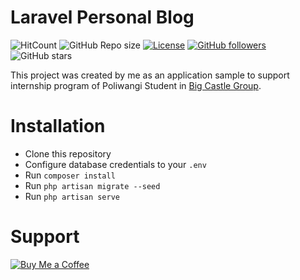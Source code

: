 # Laravel Personal Blog
![HitCount](http://hits.dwyl.io/zhanang19/laravel-personal-blog.svg)
![GitHub Repo size](https://img.shields.io/github/repo-size/zhanang19/laravel-personal-blog.svg?style=flat-square)
[![License](https://img.shields.io/badge/license-MIT-yellow.svg?style=flat-square)](https://github.com/zhanang19/laravel-personal-blog/blob/master/LICENSE)
[![GitHub followers](https://img.shields.io/github/followers/zhanang19.svg?style=social)]()
![GitHub stars](https://img.shields.io/github/stars/zhanang19/laravel-personal-blog.svg?style=social)

This project was created by me as an application sample to support internship program of Poliwangi Student in [Big Castle Group](https://bigcastle.id).

# Installation
- Clone this repository
- Configure database credentials to your `.env`
- Run `composer install`
- Run `php artisan migrate --seed`
- Run `php artisan serve`

# Support
[![Buy Me a Coffee](https://img.shields.io/badge/Donate-Buy%20Me%20a%20Coffee-orange.svg)](https://buymeacoff.ee/zhanang19)
 
